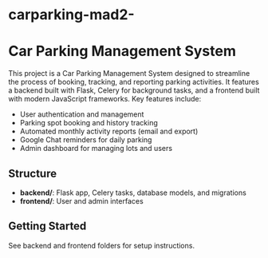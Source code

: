 # carparking-mad2-
# Car Parking Management System

This project is a Car Parking Management System designed to streamline the process of booking, tracking, and reporting parking activities. It features a backend built with Flask, Celery for background tasks, and a frontend built with modern JavaScript frameworks. Key features include:

- User authentication and management
- Parking spot booking and history tracking
- Automated monthly activity reports (email and export)
- Google Chat reminders for daily parking
- Admin dashboard for managing lots and users

## Structure
- **backend/**: Flask app, Celery tasks, database models, and migrations
- **frontend/**: User and admin interfaces

## Getting Started
See backend and frontend folders for setup instructions. 
